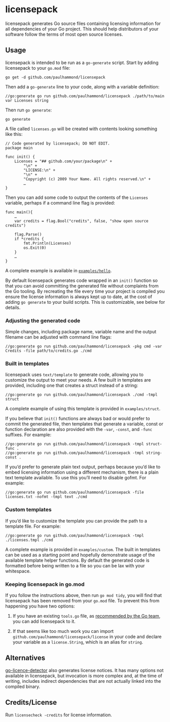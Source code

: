 # licensepack

licensepack generates Go source files containing licensing information for all
dependencies of your Go project. This should help distributors of your software
follow the terms of most open source licenses.

## Usage

licensepack is intended to be run as a `go-generate` script. Start by adding
licensepack to your `go.mod` file:

```
go get -d github.com/paulhammond/licensepack
```

Then add a `go-generate` line to your code, along with a variable definition:

```
//go:generate go run github.com/paulhammond/licensepack ./path/to/main
var Licenses string
```

Then run `go generate`:

```
go generate
```

A file called `licenses.go` will be created with contents looking something like
this:

```
// Code generated by licensepack; DO NOT EDIT.
package main

func init() {
	Licenses = "## github.com/your/package\n" +
		"\n" +
		"LICENSE:\n" +
		"\n" +
		"Copyright (c) 2009 Your Name. All rights reserved.\n" +
		…
}
```

Then you can add some code to output the contents of the `Licenses` variable,
perhaps if a command line flag is provided:

```
func main(){
	…
	var credits = flag.Bool("credits", false, "show open source credits")

	flag.Parse()
	if *credits {
		fmt.Println(Licenses)
		os.Exit(0)
	}
	…
}
```

A complete example is available in [`examples/hello`](examples/hello).

By default licensepack generates code wrapped in an `init()` function so that
you can avoid committing the generated file without complaints from the Go
tooling. By recreating the file every time your project is compiled you ensure
the license information is always kept up to date, at the cost of adding
`go generate` to your build scripts. This is customizable, see below for
details.

### Adjusting the generated code

Simple changes, including package name, variable name and the output filename
can be adjusted with command line flags:

```
//go:generate go run github.com/paulhammond/licensepack -pkg cmd -var Credits -file path/to/credits.go ./cmd
```

### Built in templates

licensepack uses `text/template` to generate code, allowing you to customize the
output to meet your needs. A few built in templates are provided, including one
that creates a struct instead of a string:

```
//go:generate go run github.com/paulhammond/licensepack ./cmd -tmpl struct
```

A complete example of using this template is provided in `examples/struct`.

If you believe that `init()` functions are always bad or would prefer to commit
the generated file, then templates that generate a variable, const or function
declaration are also provided with the `-var`, `-const`, and `-func` suffixes.
For example:

```
//go:generate go run github.com/paulhammond/licensepack -tmpl struct-func .
//go:generate go run github.com/paulhammond/licensepack -tmpl string-const .
```

If you’d prefer to generate plain text output, perhaps because you’d like to
embed licensing information using a different mechanism, there is a plain text
template available. To use this you’ll need to disable gofmt. For example:

```
//go:generate go run github.com/paulhammond/licensepack -file licenses.txt -nofmt -tmpl text ./cmd
```

### Custom templates

If you’d like to customize the template you can provide the path to a template
file. For example:

```
//go:generate go run github.com/paulhammond/licensepack -tmpl ./licenses.tmpl ./cmd
```

A complete example is provided in `examples/custom`. The built in templates can
be used as a starting point and hopefully demonstrate usage of the available
template helper functions. By default the generated code is formatted before
being written to a file so you can be lax with your whitespace.

### Keeping licensepack in go.mod

If you follow the instructions above, then run `go mod tidy`, you will find that
licensepack has been removed from your `go.mod` file. To prevent this from
happening you have two options:

1. If you have an existing `tools.go` file, as [recommended by the Go team][tools],
you can add licensepack to it.

2. If that seems like too much work you can import
`github.com/paulhammond/licensepack/license` in your code and declare your
variable as a `license.String`, which is an alias for `string`.

[tools]: https://github.com/golang/go/issues/25922

## Alternatives

[go-licence-detector](https://github.com/elastic/go-licence-detector) also
generates license notices. It has many options not available in licensepack, but
invocation is more complex and, at the time of writing, includes indirect
dependencies that are not actually linked into the compiled binary.

## Credits/License

Run `licensecheck -credits` for license information.
